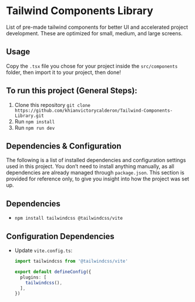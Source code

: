 # Tailwind Components Library
List of pre-made tailwind components for better UI and accelerated project development. These are optimized for small, medium, and large screens.

## Usage
Copy the `.tsx` file you chose for your project inside the `src/components` folder, then import it to your project, then done!

## To run this project (General Steps):
1. Clone this repository `git clone https://github.com/khianvictorycalderon/Tailwind-Components-Library.git`
2. Run `npm install`
3. Run `npm run dev`

## Dependencies & Configuration
The following is a list of installed dependencies and configuration settings used in this project.
You don’t need to install anything manually, as all dependencies are already managed through `package.json`.
This section is provided for reference only, to give you insight into how the project was set up.

## Dependencies
- `npm install tailwindcss @tailwindcss/vite`

## Configuration Dependencies
- Update `vite.config.ts`:
  ```ts
  import tailwindcss from '@tailwindcss/vite'

  export default defineConfig({
    plugins: [
      tailwindcss(),
    ],
  })
  ```